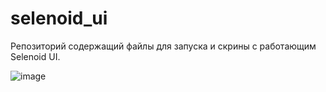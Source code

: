 # selenoid_ui
Репозиторий содержащий файлы для запуска и скрины с работающим Selenoid UI.

![image](https://github.com/AWKrol/selenoid_ui/assets/92876406/5835399f-05bb-4b5a-b582-5b7bfab3da29)
